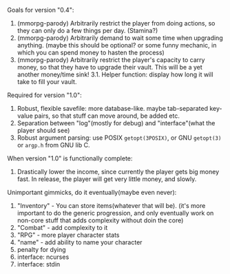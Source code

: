 Goals for version "0.4":
1. (mmorpg-parody) Arbitrarily restrict the player from doing actions, so they can only do a few things per day. (Stamina?)
2. (mmorpg-parody) Arbitrarily demand to wait some time when upgrading anything. (maybe this should be optional? or some funny mechanic, in which you can spend money to hasten the process)
3. (mmorpg-parody) Arbitrarily restrict the player's capacity to carry money, so that they have to upgrade their vault. This will be a yet another money/time sink!
3.1. Helper function: display how long it will take to fill your vault.


Required for version "1.0":

1.  Robust, flexible savefile: more database-like. maybe tab-separated key-value pairs, so that stuff can move around, be added etc.
2.  Separation between "log"(mostly for debug) and "interface"(what the player should see)
3.  Robust argument parsing: use POSIX `getopt(3POSIX)`, or GNU `getopt(3)` or `argp.h` from GNU lib C.

When version "1.0" is functionally complete:

1.  Drastically lower the income, since currently the player gets big money fast. In release, the player will get very little money, and slowly.


Unimportant gimmicks, do it eventually(maybe even never):
1. "Inventory" - You can store items(whatever that will be). (it's more important to do the generic progression, and only eventually work on non-core stuff that adds complexity without doin the core)
2. "Combat" - add complexity to it
3. "RPG" - more player character stats
4. "name" - add ability to name your character
5. penalty for dying
6. interface: ncurses
7. interface: stdin
